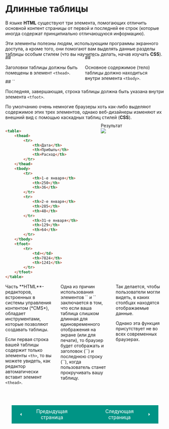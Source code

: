 # Длинные таблицы

В языке **HTML** существуют три элемента, помогающих отличить основной контент страницы от первой и последней ее строк (которые иногда содержат принципиально отличающуюся информацию).

Эти элементы полезны людям, использующим программы экранного доступа, а кроме того, они помогают вам выделять данные разделы таблицы особым стилем (что вы научитесь делать, начав изучать **CSS**).

<div style="display:flex;margin-top:-20px;" markdown>
<div style="flex:1;margin-right:20px;width:50%;" markdown>
## `<thead>`

Заголовки таблицы должны быть помещены в элемент `<thead>`.
</div>
<div style="flex:1;margin-right:20px;width:50%;" markdown>
## `<tbody>`

Основное содержимое (тело) таблицы должно находиться внутри элемента `<tbody>`.
</div></div>
<div style="margin-top:-20px" markdown>
## `<tfoot>`

Последняя, завершающая, строка таблицы должна быть указана внутри элемента `<tfoot>`.

По умолчанию очень немногие браузеры хоть как-либо выделяют содержимое этих трех элементов, однако веб-дизайнеры изменяют их внешний вид с помощью каскадных таблиц стилей (**CSS**).
</div>
<div style="display:flex;" markdown>
<div style="flex:1;margin-right:20px;width:50%;" markdown>

``` html title="Код"
<table>
    <thead>
        <tr>
            <th>Дата</th>
            <th>Прибыль</th>
            <th>Расход</th>
        </tr>
    </thead>
    <tbody>
        <tr>
            <th>1-e января</th>
            <th>250</th>
            <th>36</th>
        </tr>
        <tr>
            <th>2-е января</th>
            <th>285</th>
            <th>48</th>
        </tr>
            <th>31-e января</th>
            <th>129</th>
            <th>64</th>
        </tr>
    </tbody>
    <tfoot>
        <tr>
            <td></td>
            <th>7824</th>
            <th>1241</th>
        </tr>
    </tfoot>
</table>
```
</div>
<div style="flex:1;width:50%;" markdown>
<figure style="margin-top:-5px"><figcaption>Результат</figcaption><img src="/html-css-manual/assets/images/longtablex.png"></figure></div></div>

<div style="display:flex;" markdown>
<div style="flex:1;margin-right:20px;width:33%;" markdown>
Часть **HTML**-редакторов, встроенных в системы управления контентом (*CMS*), обладает инструментами, которые позволяют создавать таблицы.

Если первая строка вашей таблицы содержит только элементы `<th>`, то вы можете увидеть, как редактор автоматически вставит элемент `<thead>`.
</div>
<div style="flex:1;margin-right:20px;width:33%;" markdown>
Одна из причин использования элементов `<thead>` и `<tfoot>` заключается в том, что если ваша таблица слишком длинная для единовременного отображения на экране (или для печати), то браузер будет отображать и заголовок (`<thead>`) и последнюю строку (`<tfoot>`), когда пользователь станет прокручивать вашу таблицу.
</div>
<div style="flex:1;width:33%;" markdown>
Так делается, чтобы пользователи могли видеть, в каких столбцах находятся отображаемые данные.

Однако эта функция присутствует не во всех современных браузерах.
</div></div>

<div style="display: flex; justify-content: space-between; padding: 20px; margin-top:30px;"><button class="custom-button" style="background-color: rgb(0, 148, 133); color: white; font-family: 'Roboto', sans-serif; border: none; cursor: pointer; padding: 10px 20px; font-size: 16px; display: flex; align-items: center;" onclick="window.location.href='/html-css-manual/html/tables/union'"><svg xmlns="http://www.w3.org/2000/svg" viewBox="0 0 24 24" style="fill: white; width: 20px; height: 20px;"><path d="M15 18l-6-6 6-6" /></svg><span style="margin: 0 10px;">Предыдущая страница</span></button><button class="custom-button" style="background-color: rgb(0, 148, 133); color: white; font-family: 'Roboto', sans-serif; border: none; cursor: pointer; padding: 10px 20px; font-size: 16px; display: flex; align-items: center;" onclick="window.location.href='/html-css-manual/html/tables/example'"><span style="margin: 0 10px;">Следующая страница</span><svg xmlns="http://www.w3.org/2000/svg" viewBox="0 0 24 24" style="fill: white; width: 20px; height: 20px;"><path d="M9 18l6-6-6-6" /></svg></button></div>
